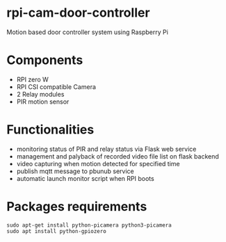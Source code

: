 # rpi-cam-door-controller
Motion based door controller system using Raspberry Pi

# Components
- RPI zero W
- RPI CSI compatible Camera
- 2 Relay modules
- PIR motion sensor

# Functionalities
- monitoring status of PIR and relay status via Flask web service
- management and palyback of recorded video file list on flask backend
- video capturing when motion detected for specified time
- publish mqtt message to pbunub service
- automatic launch monitor script when RPI boots

# Packages requirements
    sudo apt-get install python-picamera python3-picamera
    sudo apt install python-gpiozero
